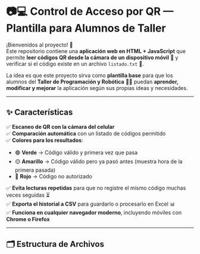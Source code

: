 # 📷💻 Control de Acceso por QR — Plantilla para Alumnos de Taller

¡Bienvenidos al proyecto! 🎉  
Este repositorio contiene una **aplicación web en HTML + JavaScript** que permite **leer códigos QR desde la cámara de un dispositivo móvil** 📱 y verificar si el código existe en un archivo `listado.txt` 📄.

La idea es que este proyecto sirva como **plantilla base** para que los alumnos del **Taller de Programación y Robótica** 🤖💡 puedan **aprender, modificar y mejorar** la aplicación según sus propias ideas y necesidades.  

---

## ✨ Características

✅ **Escaneo de QR con la cámara del celular**  
✅ **Comparación automática** con un listado de códigos permitido  
✅ **Colores para los resultados**:  
- 🟢 **Verde** → Código válido y primera vez que pasa  
- 🟡 **Amarillo** → Código válido pero ya pasó antes (muestra hora de la primera pasada)  
- 🔴 **Rojo** → Código no autorizado  

✅ **Evita lecturas repetidas** para que no registre el mismo código muchas veces seguidas ⏳  
✅ **Exporta el historial a CSV** para guardarlo o procesarlo en Excel 📊  
✅ **Funciona en cualquier navegador moderno**, incluyendo móviles con **Chrome o Firefox**  

---

## 🗂 Estructura de Archivos

